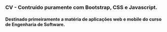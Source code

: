### CV - Contruído puramente com Bootstrap, CSS e Javascript.
#### Destinado primeiramente a matéria de aplicações web e mobile do curso de Engenharia de Software.
